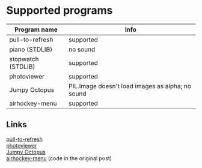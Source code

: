 Supported programs
==================

Program name        | Info
------------------- | -------------
pull-to-refresh     | supported
piano (STDLIB)      | no sound
stopwatch (STDLIB)  | supported
photoviewer         | supported
Jumpy Octopus       | PIL.Image doesn't load images as alpha; no sound
airhockey-menu      | supported

Links
-----
[pull-to-refresh]<br>
[photoviewer]<br>
[Jumpy Octopus]<br>
[airhockey-menu] (code in the original post)<br>

  [pull-to-refresh]: http://omz-forums.appspot.com/pythonista/post/5906241792507904
  [photoviewer]:     https://github.com/Vik2015/pcista/blob/master/examples/photoviewer.py
  [Jumpy Octopus]:   http://omz-forums.appspot.com/pythonista/post/5806864235233280
  [airhockey-menu]:  http://omz-forums.appspot.com/pythonista/post/6362464291651584
